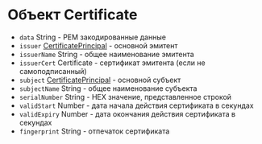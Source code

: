 # Объект Certificate

* `data` String - PEM закодированные данные
* `issuer` [CertificatePrincipal](certificate-principal.md) - основной эмитент
* `issuerName` String - общее наименование эмитента
* `issuerCert` Certificate - сертификат эмитента (если не самоподписанный)
* `subject` [CertificatePrincipal](certificate-principal.md) - основной субъект
* `subjectName` String - общее наименование субъекта
* `serialNumber` String - HEX значение, представленное строкой
* `validStart` Number - дата начала действия сертификата в секундах
* `validExpiry` Number - дата окончания действия сертификата в секундах
* `fingerprint` String - отпечаток сертификата